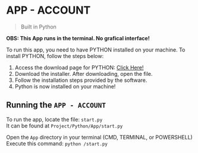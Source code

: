 # APP - ACCOUNT
> Built in Python

**OBS: This App runs in the terminal. No grafical interface!** 

To run this app, you need to have PYTHON installed on your machine.
To install PYTHON, follow the steps below:

1. Access the download page for PYTHON: [Click Here!](https://www.python.org/downloads/)
2. Download the installer. After downloading, open the file.
3. Follow the installation steps provided by the software.
4. Python is now installed on your machine!

## Running the `APP - ACCOUNT`
To run the app, locate the file: `start.py`<br>
It can be found at `Project/Python/App/start.py`

Open the `App` directory in your terminal (CMD, TERMINAL, or POWERSHELL)<br>
Execute this command: `python /start.py`
